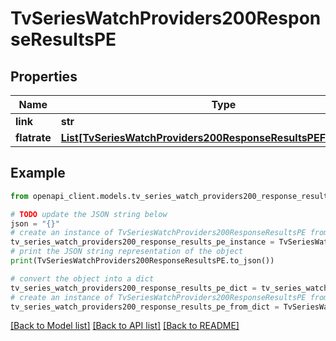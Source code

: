 # TvSeriesWatchProviders200ResponseResultsPE


## Properties

Name | Type | Description | Notes
------------ | ------------- | ------------- | -------------
**link** | **str** |  | [optional] 
**flatrate** | [**List[TvSeriesWatchProviders200ResponseResultsPEFlatrateInner]**](TvSeriesWatchProviders200ResponseResultsPEFlatrateInner.md) |  | [optional] 

## Example

```python
from openapi_client.models.tv_series_watch_providers200_response_results_pe import TvSeriesWatchProviders200ResponseResultsPE

# TODO update the JSON string below
json = "{}"
# create an instance of TvSeriesWatchProviders200ResponseResultsPE from a JSON string
tv_series_watch_providers200_response_results_pe_instance = TvSeriesWatchProviders200ResponseResultsPE.from_json(json)
# print the JSON string representation of the object
print(TvSeriesWatchProviders200ResponseResultsPE.to_json())

# convert the object into a dict
tv_series_watch_providers200_response_results_pe_dict = tv_series_watch_providers200_response_results_pe_instance.to_dict()
# create an instance of TvSeriesWatchProviders200ResponseResultsPE from a dict
tv_series_watch_providers200_response_results_pe_from_dict = TvSeriesWatchProviders200ResponseResultsPE.from_dict(tv_series_watch_providers200_response_results_pe_dict)
```
[[Back to Model list]](../README.md#documentation-for-models) [[Back to API list]](../README.md#documentation-for-api-endpoints) [[Back to README]](../README.md)


